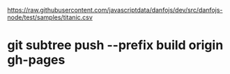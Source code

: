 https://raw.githubusercontent.com/javascriptdata/danfojs/dev/src/danfojs-node/test/samples/titanic.csv

# git subtree push --prefix build origin gh-pages